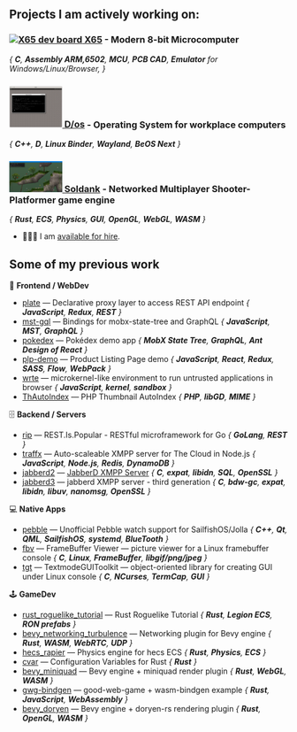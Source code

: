 ## Projects I am actively working on:

### [<img src="https://x65.zone/media/2024-10-17_board-vis.png" width="96" title="X65 dev board" /> X65](https://x65.zone/) - Modern 8-bit Microcomputer
_{ **C**, **Assembly ARM,6502**, **MCU**, **PCB CAD**, **Emulator** for Windows/Linux/Browser,  }_
### [<img src="https://github.com/D-os/.github/raw/main/D-os.png" width="96" title="D/os running in QEmu" /> D/os](https://github.com/D-os/) - Operating System for workplace computers
_{ **C++**, **D**, **Linux Binder**, **Wayland**, **BeOS Next** }_
### [<img src="https://github.com/smokku/soldank/raw/master/sshot.png" width="96" title="Soldank on Windows" /> Soldank](https://github.com/smokku/soldank) - Networked Multiplayer Shooter-Platformer game engine
_{ **Rust**, **ECS**, **Physics**, **GUI**, **OpenGL**, **WebGL**, **WASM** }_

- 👷🏻‍♂️ I am [available for hire](mailto:tomasz@sterna.link).

## Some of my previous work

🧭 **Frontend / WebDev**
- [plate](https://github.com/smokku/plate) ― Declarative proxy layer to access REST API endpoint _{ **JavaScript**, **Redux**, **REST** }_
- [mst-gql](https://github.com/smokku/mst-gql) ― Bindings for mobx-state-tree and GraphQL _{ **JavaScript**, **MST**, **GraphQL** }_
- [pokedex](https://github.com/smokku/pokedex) ― Pokédex demo app _{ **MobX State Tree**, **GraphQL**, **Ant Design of React** }_
- [plp-demo](https://github.com/smokku/plp-demo) ― Product Listing Page demo _{ **JavaScript**, **React**, **Redux**, **SASS**, **Flow**, **WebPack** }_
- [wrte](https://github.com/smokku/wrte) ― microkernel-like environment to run untrusted applications in browser _{ **JavaScript**, **kernel**, **sandbox** }_
- [ThAutoIndex](https://github.com/smokku/ThAutoIndex) ― PHP Thumbnail AutoIndex _{ **PHP**, **libGD**, **MIME** }_

🗄️ **Backend / Servers**
- [rip](https://github.com/smokku/rip) ― REST.Is.Popular - RESTful microframework for Go _{ **GoLang**, **REST** }_
- [traffx](https://github.com/smokku/traffx) ― Auto-scaleable XMPP server for The Cloud in Node.js _{ **JavaScript**, **Node.js**, **Redis**, **DynamoDB** }_
- [jabberd2](https://github.com/jabberd2/jabberd2) ― [JabberD XMPP Server](http://jabberd2.org/) _{ **C**, **expat**, **libidn**, **SQL**, **OpenSSL** }_
- [jabberd3](https://github.com/smokku/jabberd3) ― jabberd XMPP server - third generation _{ **C**, **bdw-gc**, **expat**, **libidn**, **libuv**, **nanomsg**, **OpenSSL** }_

💻 **Native Apps**
- [pebble](https://github.com/smokku/pebble) ― Unofficial Pebble watch support for SailfishOS/Jolla _{ **C++**, **Qt**, **QML**, **SailfishOS**, **systemd**, **BlueTooth** }_
- [fbv](https://github.com/smokku/fbv) ― FrameBuffer Viewer ― picture viewer for a Linux framebuffer console _{ **C**, **Linux**, **FrameBuffer**, **libgif/png/jpeg** }_
- [tgt](https://github.com/smokku/tgt) ― TextmodeGUIToolkit ― object-oriented library for creating GUI under Linux console _{ **C**, **NCurses**, **TermCap**, **GUI** }_

🕹️ **GameDev**
- [rust_roguelike_tutorial](https://github.com/smokku/rust_roguelike_tutorial) ― Rust Roguelike Tutorial  _{ **Rust**, **Legion ECS**, **RON prefabs**  }_
- [bevy_networking_turbulence](https://github.com/smokku/bevy_networking_turbulence) ― Networking plugin for Bevy engine _{ **Rust**, **WASM**, **WebRTC**, **UDP** }_
- [hecs_rapier](https://github.com/smokku/hecs_rapier) ― Physics engine for hecs ECS _{ **Rust**, **Physics**, **ECS** }_
- [cvar](https://github.com/smokku/cvar) ― Configuration Variables for Rust _{ **Rust** }_
- [bevy_miniquad](https://github.com/smokku/bevy_miniquad) ― Bevy engine + miniquad render plugin _{ **Rust**, **WebGL**, **WASM** }_
- [gwg-bindgen](https://github.com/smokku/gwg-bindgen) ― good-web-game + wasm-bindgen example _{ **Rust**, **JavaScript**, **WebAssembly** }_
- [bevy_doryen](https://github.com/smokku/bevy_doryen) ― Bevy engine + doryen-rs rendering plugin _{ **Rust**, **OpenGL**, **WASM** }_

<!--
**smokku/smokku** is a ✨ _special_ ✨ repository because its `README.md` (this file) appears on your GitHub profile.

Here are some ideas to get you started:

- 🔭 I’m currently working on ...
- 🌱 I’m currently learning ...
- 👯 I’m looking to collaborate on ...
- 🤔 I’m looking for help with ...
- 💬 Ask me about ...
- 📫 How to reach me: ...
- 😄 Pronouns: ...
- ⚡ Fun fact: ...
-->
